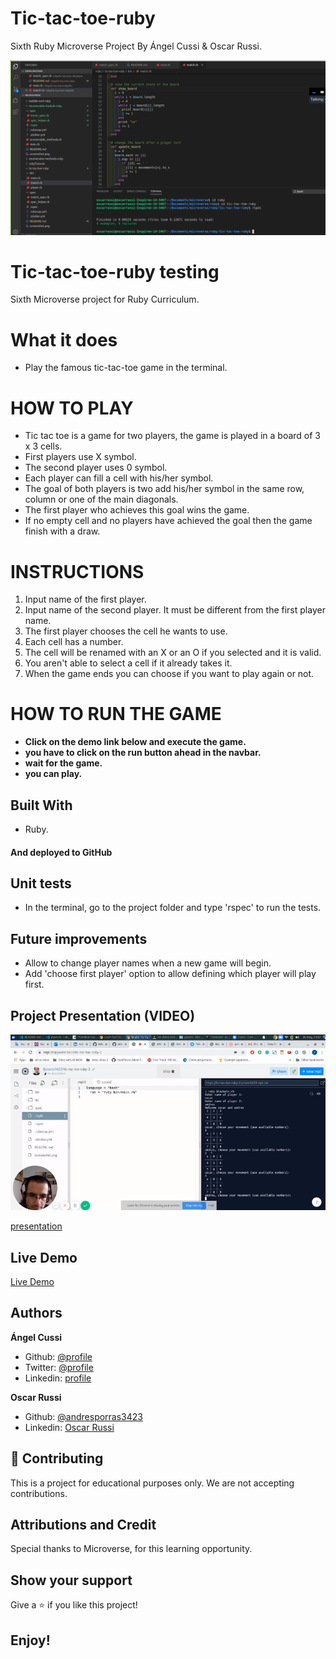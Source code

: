 # Tic-tac-toe-ruby

Sixth Ruby Microverse Project By Ángel Cussi &amp; Oscar Russi.

![screenshot](./screenshot.png)

# Tic-tac-toe-ruby testing

Sixth Microverse project for Ruby Curriculum.

# What it does

- Play the famous tic-tac-toe game in the terminal.

# HOW TO PLAY

- Tic tac toe is a game for two players, the game is played in a board of 3 x 3 cells.
- First players use X symbol.
- The second player uses 0 symbol.
- Each player can fill a cell with his/her symbol.
- The goal of both players is two add his/her symbol in the same row, column or one of the main diagonals.
- The first player who achieves this goal wins the game.
- If no empty cell and no players have achieved the goal then the game finish with a draw.

# INSTRUCTIONS

1) Input name of the first player.
2) Input name of the second player. It must be different from the first player name.
3) The first player chooses the cell he wants to use.
4) Each cell has a number.
5) The cell will be renamed with an X or an O if you selected and it is valid.
6) You aren't able to select a cell if it already takes it.
7) When the game ends you can choose if you want to play again or not.

# HOW TO RUN THE GAME
- **Click on the demo link below and execute the game.**
- **you have to click on the run button ahead in the navbar.**
- **wait for the game.** 
- **you can play.**

## Built With

- Ruby.

#### And deployed to GitHub

## Unit tests

- In the terminal, go to the project folder and type 'rspec' to run the tests.

## Future improvements

- Allow to change player names when a new game will begin.
- Add 'choose first player' option to allow defining which player will play first.

## Project Presentation (VIDEO)

[![Project presentation](./screenshot-video.png)](https://www.loom.com/share/217ab368381e47a992dc8b8015a59ae6)

[presentation](https://www.loom.com/share/217ab368381e47a992dc8b8015a59ae6)

## Live Demo

[Live Demo](https://repl.it/@yoxter3423/tic-tac-toe-ruby-2)

## Authors

**Ángel Cussi**
- Github: [@profile](https://github.com/abcussi)
- Twitter: [@profile](https://twitter.com/thecussi)
- Linkedin: [profile](https://www.linkedin.com/in/angel-cussi-1b2310174/)

**Oscar Russi**
- Github: [@andresporras3423](https://github.com/andresporras3423/)
- Linkedin: [Oscar Russi](https://www.linkedin.com/in/oscar-andr%C3%A9s-russi-porras-053236167/)

## 🤝 Contributing

This is a project for educational purposes only. We are not accepting contributions.

## Attributions and Credit

Special thanks to Microverse, for this learning opportunity. 

## Show your support

Give a ⭐️ if you like this project!

## Enjoy!
